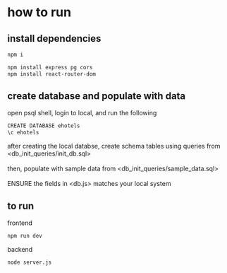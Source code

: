 # how to run
## install dependencies
```bash
npm i
```
```bash
npm install express pg cors
npm install react-router-dom
```

## create database and populate with data
open psql shell, login to local, and run the following
```bash
CREATE DATABASE ehotels
\c ehotels
```
after creating the local databse, create schema tables using queries from <db_init_queries/init_db.sql><br><br>
then, populate with sample data from <db_init_queries/sample_data.sql><br><br>
ENSURE the fields in <db.js> matches your local system 

## to run
frontend
```bash
npm run dev
```
backend
```bash
node server.js
```

